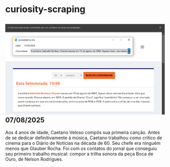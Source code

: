 # curiosity-scraping
![Budget](./execucao.png)
07/08/2025
-
Aos 4 anos de idade, Caetano Veloso compôs sua primeira canção. Antes de se dedicar definitivamente à música, Caetano trabalhou como crítico de cinema para o Diário de Notícias na década de 60. Seu chefe era ninguém menos que Glauber Rocha. Foi com os contatos do jornal que conseguiu seu primeiro trabalho musical: compor a trilha sonora da peça Boca de Ouro, de Nelson Rodrigues.

